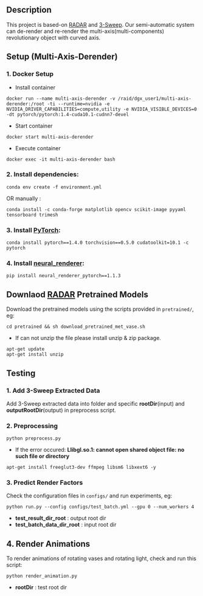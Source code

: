 ## Description 
This project is based-on [RADAR](https://github.com/elliottwu/sorderender) and [3-Sweep](https://cg.cs.tsinghua.edu.cn/3sweep/software/index.html).
Our semi-automatic system can de-render and re-render the multi-axis(multi-components) revolutionary object with curved axis.

## Setup (Multi-Axis-Derender)

### 1. Docker Setup
* Install container
```
docker run --name multi-axis-derender -v /raid/dgx_user1/multi-axis-derender:/root -ti --runtime=nvidia -e NVIDIA_DRIVER_CAPABILITIES=compute,utility -e NVIDIA_VISIBLE_DEVICES=0 -dt pytorch/pytorch:1.4-cuda10.1-cudnn7-devel
```
* Start container
```
docker start multi-axis-derender
```
* Execute container
```
docker exec -it multi-axis-derender bash
```

### 2. Install dependencies:
```
conda env create -f environment.yml
```
OR manually :
```
conda install -c conda-forge matplotlib opencv scikit-image pyyaml tensorboard trimesh
```


### 3. Install [PyTorch](https://pytorch.org/):
```
conda install pytorch==1.4.0 torchvision==0.5.0 cudatoolkit=10.1 -c pytorch
```

### 4. Install [neural_renderer](https://github.com/daniilidis-group/neural_renderer):
```
pip install neural_renderer_pytorch==1.1.3
```

## Downlaod [RADAR](https://github.com/elliottwu/sorderender) Pretrained Models
Download the pretrained models using the scripts provided in `pretrained/`, eg:
```
cd pretrained && sh download_pretrained_met_vase.sh
```
* If can not unzip the file please install unzip & zip  package.
```
apt-get update
apt-get install unzip
```

## Testing

### 1. Add 3-Sweep Extracted Data
Add 3-Sweep extracted data into folder and specific **rootDir**(input) and **outputRootDir**(output) in preprocess script.

### 2. Preprocessing
```
python preprocess.py
```
* If the error occured: **Llibgl.so.1: cannot open shared object file: no such file or directory**
```
apt-get install freeglut3-dev ffmpeg libsm6 libxext6 -y
```


### 3. Predict Render Factors
Check the configuration files in `configs/` and run experiments, eg:
```
python run.py --config configs/test_batch.yml --gpu 0 --num_workers 4
```
* **test_result_dir_root** : output root dir
* **test_batch_data_dir_root** : input root dir

## 4. Render Animations
To render animations of rotating vases and rotating light, check and run this script:
```
python render_animation.py
```
* **rootDir** : test root dir